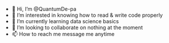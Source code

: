 - 👋 Hi, I’m @QuantumDe-pa
- 👀 I’m interested in knowing how to read & write code properly
- 🌱 I’m currently learning data science basics
- 💞️ I’m looking to collaborate on nothing at the moment
- 📫 How to reach me message me anytime

<!---
QuantumDe-pa/QuantumDe-pa is a ✨ special ✨ repository because its `README.md` (this file) appears on your GitHub profile.
You can click the Preview link to take a look at your changes.
--->
